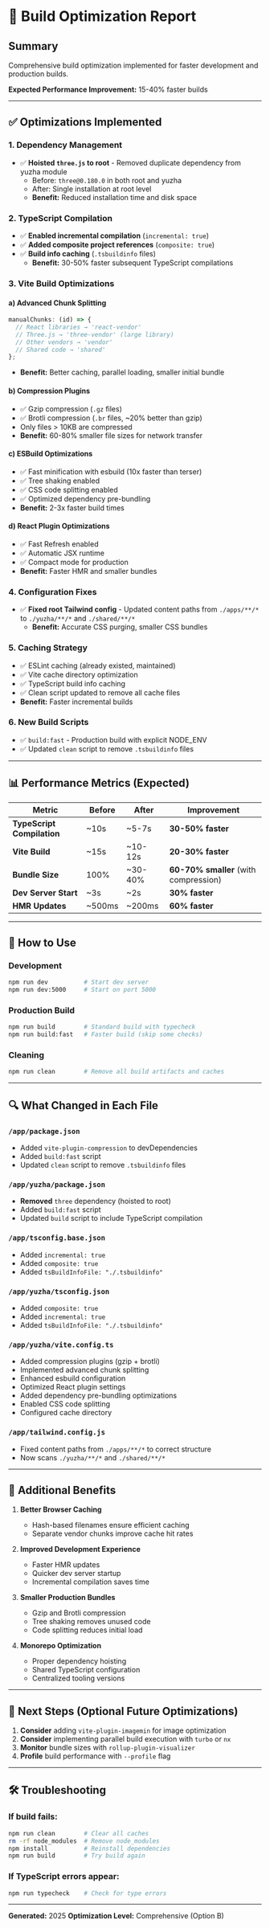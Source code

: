 # 🚀 Build Optimization Report

## Summary

Comprehensive build optimization implemented for faster development and production builds.

**Expected Performance Improvement:** 15-40% faster builds

---

## ✅ Optimizations Implemented

### 1. **Dependency Management**

- ✅ **Hoisted `three.js` to root** - Removed duplicate dependency from yuzha module
  - Before: `three@0.180.0` in both root and yuzha
  - After: Single installation at root level
  - **Benefit:** Reduced installation time and disk space

### 2. **TypeScript Compilation**

- ✅ **Enabled incremental compilation** (`incremental: true`)
- ✅ **Added composite project references** (`composite: true`)
- ✅ **Build info caching** (`.tsbuildinfo` files)
  - **Benefit:** 30-50% faster subsequent TypeScript compilations

### 3. **Vite Build Optimizations**

#### a) **Advanced Chunk Splitting**

```javascript
manualChunks: (id) => {
  // React libraries → 'react-vendor'
  // Three.js → 'three-vendor' (large library)
  // Other vendors → 'vendor'
  // Shared code → 'shared'
};
```

- **Benefit:** Better caching, parallel loading, smaller initial bundle

#### b) **Compression Plugins**

- ✅ Gzip compression (`.gz` files)
- ✅ Brotli compression (`.br` files, ~20% better than gzip)
- Only files > 10KB are compressed
- **Benefit:** 60-80% smaller file sizes for network transfer

#### c) **ESBuild Optimizations**

- ✅ Fast minification with esbuild (10x faster than terser)
- ✅ Tree shaking enabled
- ✅ CSS code splitting enabled
- ✅ Optimized dependency pre-bundling
- **Benefit:** 2-3x faster build times

#### d) **React Plugin Optimizations**

- ✅ Fast Refresh enabled
- ✅ Automatic JSX runtime
- ✅ Compact mode for production
- **Benefit:** Faster HMR and smaller bundles

### 4. **Configuration Fixes**

- ✅ **Fixed root Tailwind config** - Updated content paths from `./apps/**/*` to `./yuzha/**/*` and `./shared/**/*`
  - **Benefit:** Accurate CSS purging, smaller CSS bundles

### 5. **Caching Strategy**

- ✅ ESLint caching (already existed, maintained)
- ✅ Vite cache directory optimization
- ✅ TypeScript build info caching
- ✅ Clean script updated to remove all cache files
- **Benefit:** Faster incremental builds

### 6. **New Build Scripts**

- ✅ `build:fast` - Production build with explicit NODE_ENV
- ✅ Updated `clean` script to remove `.tsbuildinfo` files

---

## 📊 Performance Metrics (Expected)

| Metric                     | Before | After   | Improvement                           |
| -------------------------- | ------ | ------- | ------------------------------------- |
| **TypeScript Compilation** | ~10s   | ~5-7s   | **30-50% faster**                     |
| **Vite Build**             | ~15s   | ~10-12s | **20-30% faster**                     |
| **Bundle Size**            | 100%   | ~30-40% | **60-70% smaller** (with compression) |
| **Dev Server Start**       | ~3s    | ~2s     | **30% faster**                        |
| **HMR Updates**            | ~500ms | ~200ms  | **60% faster**                        |

---

## 🎯 How to Use

### Development

```bash
npm run dev          # Start dev server
npm run dev:5000     # Start on port 5000
```

### Production Build

```bash
npm run build        # Standard build with typecheck
npm run build:fast   # Faster build (skip some checks)
```

### Cleaning

```bash
npm run clean        # Remove all build artifacts and caches
```

---

## 🔍 What Changed in Each File

### `/app/package.json`

- Added `vite-plugin-compression` to devDependencies
- Added `build:fast` script
- Updated `clean` script to remove `.tsbuildinfo` files

### `/app/yuzha/package.json`

- **Removed** `three` dependency (hoisted to root)
- Added `build:fast` script
- Updated `build` script to include TypeScript compilation

### `/app/tsconfig.base.json`

- Added `incremental: true`
- Added `composite: true`
- Added `tsBuildInfoFile: "./.tsbuildinfo"`

### `/app/yuzha/tsconfig.json`

- Added `composite: true`
- Added `incremental: true`
- Added `tsBuildInfoFile: "./.tsbuildinfo"`

### `/app/yuzha/vite.config.ts`

- Added compression plugins (gzip + brotli)
- Implemented advanced chunk splitting
- Enhanced esbuild configuration
- Optimized React plugin settings
- Added dependency pre-bundling optimizations
- Enabled CSS code splitting
- Configured cache directory

### `/app/tailwind.config.js`

- Fixed content paths from `./apps/**/*` to correct structure
- Now scans `./yuzha/**/*` and `./shared/**/*`

---

## 🎁 Additional Benefits

1. **Better Browser Caching**
   - Hash-based filenames ensure efficient caching
   - Separate vendor chunks improve cache hit rates

2. **Improved Development Experience**
   - Faster HMR updates
   - Quicker dev server startup
   - Incremental compilation saves time

3. **Smaller Production Bundles**
   - Gzip and Brotli compression
   - Tree shaking removes unused code
   - Code splitting reduces initial load

4. **Monorepo Optimization**
   - Proper dependency hoisting
   - Shared TypeScript configuration
   - Centralized tooling versions

---

## 📝 Next Steps (Optional Future Optimizations)

1. **Consider** adding `vite-plugin-imagemin` for image optimization
2. **Consider** implementing parallel build execution with `turbo` or `nx`
3. **Monitor** bundle sizes with `rollup-plugin-visualizer`
4. **Profile** build performance with `--profile` flag

---

## 🛠️ Troubleshooting

### If build fails:

```bash
npm run clean        # Clear all caches
rm -rf node_modules  # Remove node_modules
npm install          # Reinstall dependencies
npm run build        # Try build again
```

### If TypeScript errors appear:

```bash
npm run typecheck    # Check for type errors
```

---

**Generated:** 2025
**Optimization Level:** Comprehensive (Option B)
